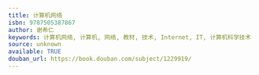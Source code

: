 ```yaml
---
title: 计算机网络
isbn: 9787505387867
author: 谢希仁
keywords: 计算机网络, 计算机, 网络, 教材, 技术, Internet, IT, 计算机科学技术
source: unknown
available: TRUE
douban_url: https://book.douban.com/subject/1229919/
---
```

